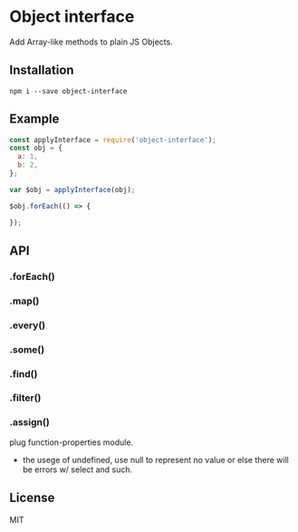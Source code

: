 # Object interface

Add Array-like methods to plain JS Objects.

## Installation
```
npm i --save object-interface
```

## Example
```javascript
const applyInterface = require('object-interface');
const obj = {
  a: 1,
  b: 2,
};

var $obj = applyInterface(obj);

$obj.forEach(() => {

});
```

## API

### .forEach()
### .map()
### .every()
### .some()
### .find()
### .filter()
### .assign()

plug function-properties module.

* the usege of undefined, use null to represent no value or else there will be errors w/ select and such.

## License
MIT
